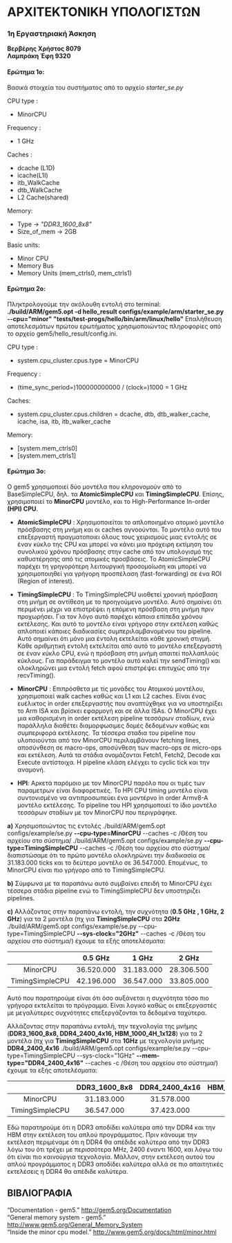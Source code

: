 # **ΑΡΧΙΤΕΚΤΟΝΙΚΗ ΥΠΟΛΟΓΙΣΤΩΝ**
### 1η Εργαστηριακή Άσκηση

**Βερβέρης Χρήστος 8079**  
**Λαμπράκη Έφη 9320**  

#### **Ερώτημα 1o:**  
Βασικά στοιχεία του συστήματος από το αρχείο _starter_se.py_ 

CPU type : 
* MinorCPU

Frequency : 
* 1 GHz

Caches :
* dcache (L1D)  
* icache(L1I)  
* itb_WalkCache  
* dtb_WalkCache  
* L2 Cache(shared)

Memory:  
* Type -> _"DDR3_1600_8x8"_  
* Size_of_mem -> 2GB

Basic units:  
* Minor CPU
* Memory Bus
* Memory Units (mem_ctrls0, mem_ctrls1)  

#### **Ερώτημα 2o:**   
Πληκτρολογούμε την ακόλουθη εντολή στο terminal: **./build/ARM/gem5.opt -d hello_result configs/example/arm/starter_se.py
--cpu="minor" "tests/test-progs/hello/bin/arm/linux/hello"**
Επαλήθευση αποτελεσμάτων πρώτου ερωτήματος χρησιμοποιώντας πληροφορίες από το αρχείο gem5/hello_result/config.ini.

CPU type : 
* system.cpu_cluster.cpus.type = MinorCPU  

Frequency : 
* (time_sync_period=)100000000000 / (clock=)1000  = 1 GHz

Caches:
* system.cpu_cluster.cpus.children = dcache, dtb, dtb_walker_cache, icache, isa, itb, itb_walker_cache
    
Memory:
* [system.mem_ctrls0]  
* [system.mem_ctrls1]  


#### **Ερώτημα 3ο:**  
Ο gem5 χρησιμοποιεί δύο μοντέλα που κληρονομούν από το BaseSimpleCPU, δηλ. τα **AtomicSimpleCPU** και **TimingSimpleCPU**. Επίσης, χρησιμοποιεί το **MinorCPU** μοντέλο, και το High-Performance In-order **(HPI) CPU**.

* **AtomicSimpleCPU** : Xρησιμοποιείται το απλοποιημένο ατομικό μοντέλο πρόσβασης στη μνήμη  και οι caches αγνοούνται. Το μοντέλο αυτό του επεξεργαστή πραγματοποιει όλους τους χειρισμούς μιας εντολής σε έναν κύκλο της CPU και μπορεί να κάνει μια πρόχειρη εκτίμηση του συνολικού χρόνου πρόσβασης στην cache από τον υπολογισμό της καθυστέρησης από τις ατομικές προσβάσεις. Το AtomicSimpleCPU παρέχει τη γρηγορότερη λειτουργική προσομοίωση και μπορεί να χρησιμοποιηθεί για γρήγορη προσπέλαση (fast-forwarding) σε ένα ROI (Region of interest). 

* **TimingSimpleCPU** : Το TimingSimpleCPU υιοθετεί χρονική πρόσβαση στη μνήμη σε αντίθεση με το προηγούμενο μοντέλο. Αυτό σημαίνει ότι περιμένει μέχρι να επιστρέψει η επόμενη πρόσβαση στη μνήμη πριν προχωρήσει. Για τον λόγο αυτό παρέχει κάποια επίπεδα χρόνου εκτέλεσης. Και αυτό το μοντέλο είναι γρήγορο στην εκτέλεση καθώς απλοποιεί κάποιες διαδικασίες συμπεριλαμβανομένου του pipeline. Αυτό σημαίνει ότι μόνο μια έντολη εκτελείται κάθε χρονική στιγμή. Κάθε αριθμητική εντολή εκτελείται από αυτό το μοντέλο επεξεργαστή σε έναν κύκλο CPU, ενώ η πρόσβαση στη μνήμη απαιτεί πολλαπλούς κύκλους. Για παράδειγμα το μοντέλο αυτό καλεί την sendTiming() και ολοκληρώνει μια εντολή fetch αφού επιστρέψει επιτυχώς από την recvTiming().

* **MinorCPU** : Επιπρόσθετα με τίς μονάδες του Ατομικού μοντέλου, χρησιμοποιεί walk caches καθώς και L1 και L2 caches. Είναι ένας ευέλικτος in order επεξεργαστής που αναπτύχθηκε για να υποστηρίξει το Arm ISA και βρίσκει εφαρμογή και σε άλλα ISAs. Ο MinorCPU έχει μια καθορισμένη in order εκτέλεση pipeline τεσσάρων σταδίων, ενώ παράλληλα διαθέτει διαμορφωσιμες δομές δεδομένων καθώς και συμπεριφορά εκτέλεσης. Τα τέσσερα σταδια του pipeline που υλοποιούνται από τον MinorCPU περιλαμβάνουν fetching lines, αποσύνθεση σε macro-ops, αποσύνθεση των macro-ops σε micro-ops και εκτέλεση. Αυτά τα στάδια ονομάζονται Fetch1, Fetch2, Decode και Execute αντίστοιχα. Η pipeline κλάση ελέγχει το cyclic tick και την αναμονή.

* **HPI**: Αρκετά παρόμοιο με τον MinorCPU παρόλο που οι τιμές των παραμετρων είναι διαφορετικές. Το HPI CPU timing μοντέλο είναι συντονισμένο να αντιπροσωπεύει ένα μοντέρνο in order Armv8-A μοντέλο εκτέλεσης. Το pipeline του HPI χρησιμοποιεί το ίδιο μοντέλο τεσσάρων σταδίων με τον MinorCPU που περιγράφηκε.

**a)** Χρησιμοποιώντας τις εντολές 
./build/ARM/gem5.opt configs/example/se.py **--cpu-type=MinorCPU** --caches -c /Θέση του αρχείου στο σύστημα/
./build/ARM/gem5.opt configs/example/se.py **--cpu-type=TimingSimpleCPU** --caches -c /Θέση του αρχείου στο σύστημα/
διαπιστώσαμε ότι το πρώτο μοντέλο ολοκληρώνει την διαδικασία σε 31.183.000 ticks και το δεύτερο μοντέλο σε 36.547.000.
Επομένως, το MinorCPU είναι πιο γρήγορο από το TimingSimpleCPU.

**b)** Σύμφωνα με τα παραπάνω αυτό συμβαίνει επειδή το MinorCPU έχει τέσσερα στάδια pipeline ενώ το TimingSimpleCPU δεν υποστηριζει pipelines.

**c)** Αλλάζοντας στην παραπάνω εντολή, την συχνότητα (**0.5 GHz , 1 GHz, 2 GHz**) για τα 2 μοντέλα (πχ για **TimingSimpleCPU** στα **2GHz**
./build/ARM/gem5.opt configs/example/se.py --cpu-type=TimingSimpleCPU **--sys-clock="2GHz"** --caches -c /Θέση του αρχείου στο σύστημα/) έχουμε τα εξής αποτελέσματα:

|                   | 0.5 GHz       | 1 GHz         | 2 GHz         |
| :---:             |    :----:     |   :----:      |:----:         |  
| MinorCPU          | 36.520.000    | 31.183.000    | 28.306.500    |
| TimingSimpleCPU   | 42.196.000    | 36.547.000    | 33.805.000    |

Αυτό που παρατηρούμε είναι ότι όσο αυξάνεται η συχνότητα τόσο πιο γρήγορα εκτελείται το πρόγραμμα. Είναι λογικό καθώς οι επεξεργαστές με μεγαλύτερες συχνότητες επεξεργάζονται τα δεδομένα ταχύτερα.

Αλλάζοντας στην παραπάνω εντολή, την τεχνολογία της μνήμης (**DDR3_1600_8x8, DDR4_2400_4x16, HBM_1000_4H_1x128**) για τα 2 μοντέλα (πχ για **TimingSimpleCPU** στα **1GHz** με τεχνολογία μνήμης **DDR4_2400_4x16**
./build/ARM/gem5.opt configs/example/se.py --cpu-type=TimingSimpleCPU --sys-clock="1GHz" **--mem-type="DDR4_2400_4x16"** --caches -c /Θέση του αρχείου στο σύστημα/) έχουμε τα εξής αποτελέσματα:

|                   | DDR3_1600_8x8 | DDR4_2400_4x16| HBM_1000_4H_1x128 |
| :---:             |    :----:     |   :----:      |:----:             |  
| MinorCPU          | 31.183.000    | 31.578.000    |33.579.000         |
| TimingSimpleCPU   | 36.547.000    | 37.423.000    |38.731.000         |

Εδώ παρατηρούμε ότι η DDR3 αποδίδει καλύτερα από την DDR4 και την HBM στην εκτέλεση του απλού προγράμματος. Πριν κάνουμε την εκτέλεση περιμέναμε ότι η DDR4 θα απέδιδε καλύτερα από την DDR3 λόγω του ότι τρέχει με περισσότερα MHz, 2400 έναντι 1600, και λόγω του ότι είναι πιο καινούργια τεχνολογία. Μάλλον, στην εκτέλεση αυτού του απλού προγράμματος η DDR3 αποδίδει καλύτερα αλλά σε πιο απαιτητικές εκτελέσεις η DDR4 θα απέδιδε καλύτερα.

## ΒΙΒΛΙΟΓΡΑΦΙΑ
“Documentation - gem5.” http://gem5.org/Documentation  
“General memory system - gem5.” http://www.gem5.org/General_Memory_System  
“Inside the minor cpu model.” http://www.gem5.org/docs/html/minor.html  
